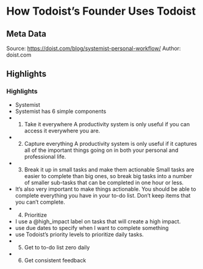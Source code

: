 # How Todoist’s Founder Uses Todoist

## Meta Data

Source:  https://doist.com/blog/systemist-personal-workflow/ 
Author: doist.com

## Highlights

### Highlights

- Systemist
- Systemist has 6 simple components
- 1. Take it everywhere
  A productivity system is only useful if you can access it everywhere you are.
- 2. Capture everything
  A productivity system is only useful if it captures all of the important things going on in both your personal and professional life. 
- 3. Break it up in small tasks and make them actionable
  Small tasks are easier to complete than big ones, so break big tasks into a number of smaller sub-tasks that can be completed in one hour or less.
- It’s also very important to make things actionable. You should be able to complete everything you have in your to-do list. Don’t keep items that you can’t complete.
- 4. Prioritize
- I use a @high_impact label on tasks that will create a high impact. 
- use due dates to specify when I want to complete something
- use Todoist’s priority levels to prioritize daily tasks.
- 5. Get to to-do list zero daily
- 6. Get consistent feedback
